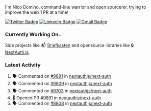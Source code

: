 
I'm Nico Domino, command-line warrior and open sourcerer, trying to improve the web 1 PR at a time!

[![Twitter Badge](https://img.shields.io/badge/-@ndom91-1ca0f1?style=flat-square&labelColor=1ca0f1&logo=twitter&logoColor=white&link=https://twitter.com/ndom91)](https://twitter.com/ndom91) [![Linkedin Badge](https://img.shields.io/badge/-ndom91-blue?style=flat-square&logo=Linkedin&logoColor=white&link=https://www.linkedin.com/in/ndom91/)](https://www.linkedin.com/in/ndom91/) [![Gmail Badge](https://img.shields.io/badge/-yo@ndo.dev-c14438?style=flat-square&logo=mail.ru&logoColor=white&link=mailto:yo@ndo.dev)](mailto:yo@ndo.dev)

### Currently Working On..

Side projects like 📬 [Briefkasten](https://briefkastenhq.com) and opensource libraries like 🔒 [NextAuth.js](https://github.com/nextauthjs/next-auth).

<!--START_SECTION_PROFILE_VIEWS:readme-info-->
<!--END_SECTION_PROFILE_VIEWS:readme-info-->

<!--START_SECTION_DAILY_COMMIT:readme-info-->
<!--END_SECTION_DAILY_COMMIT:readme-info-->

<!--START_SECTION_WEEKLY_COMMIT:readme-info-->
<!--END_SECTION_WEEKLY_COMMIT:readme-info-->

### Latest Activity

<!--START_SECTION:activity-->
1. 🗣 Commented on [#9891](https://github.com/nextauthjs/next-auth/pull/9891#issuecomment-1925828617) in [nextauthjs/next-auth](https://github.com/nextauthjs/next-auth)
2. 🗣 Commented on [#9809](https://github.com/nextauthjs/next-auth/issues/9809#issuecomment-1925793369) in [nextauthjs/next-auth](https://github.com/nextauthjs/next-auth)
3. 🗣 Commented on [#9703](https://github.com/nextauthjs/next-auth/issues/9703#issuecomment-1925788713) in [nextauthjs/next-auth](https://github.com/nextauthjs/next-auth)
4. 💪 Opened PR [#9891](https://github.com/nextauthjs/next-auth/pull/9891) in [nextauthjs/next-auth](https://github.com/nextauthjs/next-auth)
5. 🗣 Commented on [#8808](https://github.com/nextauthjs/next-auth/pull/8808#issuecomment-1925355810) in [nextauthjs/next-auth](https://github.com/nextauthjs/next-auth)
<!--END_SECTION:activity-->
